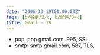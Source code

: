 ```yaml
---
date: "2006-10-19T00:00:00Z"
tags: [b/谷歌/2/c, b/邮件/3/c]
title: Gmail - TB
---
```


- pop: pop.gmail.com, 995, SSL, 
- smtp: smtp.gmail.com, 587, TLS,
